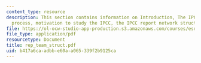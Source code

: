 ```yaml
---
content_type: resource
description: This section contains information on Introduction, The IPCC and its report
  process, motivation to study the IPCC, the IPCC report network structure.
file: https://ol-ocw-studio-app-production.s3.amazonaws.com/courses/esd-342-advanced-system-architecture-spring-2006/b417a6caadbbe60aa065339f2b9125ca_rep_team_struct.pdf
file_type: application/pdf
resourcetype: Document
title: rep_team_struct.pdf
uid: b417a6ca-adbb-e60a-a065-339f2b9125ca
---
```

